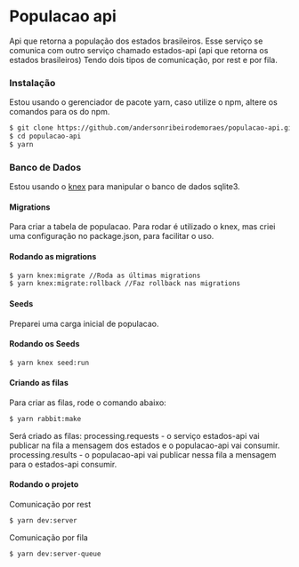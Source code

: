 

  
# Populacao api
Api que retorna a população dos estados brasileiros. Esse serviço se comunica com outro serviço chamado estados-api (api que retorna os estados brasileiros)
Tendo dois tipos de comunicação, por rest e por fila.

### Instalação
Estou usando o gerenciador de pacote yarn, caso utilize o npm, altere os comandos para os do npm.
```sh
$ git clone https://github.com/andersonribeirodemoraes/populacao-api.git
$ cd populacao-api
$ yarn
```
### Banco de Dados
Estou usando o [knex](http://knexjs.org/) para manipular o banco de dados sqlite3.

#### Migrations
Para criar a tabela de populacao.
Para rodar é utilizado o knex, mas criei uma configuração no package.json, para facilitar o uso.

#### Rodando as migrations
```sh
$ yarn knex:migrate //Roda as últimas migrations
$ yarn knex:migrate:rollback //Faz rollback nas migrations
```

#### Seeds
Preparei uma carga inicial de populacao.

#### Rodando os Seeds
```sh
$ yarn knex seed:run
```

#### Criando as filas
Para criar as filas, rode o comando abaixo: 
```sh
$ yarn rabbit:make
```
Será criado as filas:
processing.requests - o serviço estados-api vai publicar na fila a mensagem dos estados e o populacao-api vai consumir.
processing.results - o populacao-api vai publicar nessa fila a mensagem para o estados-api consumir.

#### Rodando o projeto
Comunicação por rest
```sh
$ yarn dev:server
```

Comunicação por fila
```sh
$ yarn dev:server-queue
```
